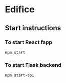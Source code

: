 # Edifice

## Start instructions

### To start React fapp

```
npm start
```

### To start Flask backend

```
npm start-api
```